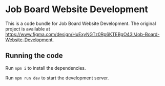 
  # Job Board Website Development

  This is a code bundle for Job Board Website Development. The original project is available at https://www.figma.com/design/HuExyNGTz0Rp6KTEBgO43l/Job-Board-Website-Development.

  ## Running the code

  Run `npm i` to install the dependencies.

  Run `npm run dev` to start the development server.
  